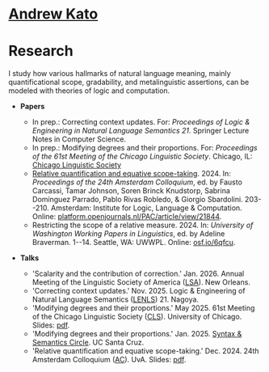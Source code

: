 # [Andrew Kato](https://andrewmkato.github.io)

# Research

I study how various hallmarks of natural language meaning, mainly quantificational scope, gradability, and metalinguistic assertions, can be modeled with theories of logic and computation. 

* **Papers**
  * In prep.: Correcting context updates. For: *Proceedings of Logic & Engineering in Natural Language Semantics 21*. Springer Lecture Notes in Computer Science.
  * In prep.: Modifying degrees and their proportions. For: *Proceedings of the 61st Meeting of the Chicago Linguistic Society*. Chicago, IL: [Chicago Linguistic Society](https://www.chicagolinguisticsociety.com)
  * [Relative quantification and equative scope-taking](/papers/Kato2024-AC24.pdf). 2024. In: *Proceedings of the 24th Amsterdam Colloquium*, ed. by Fausto Carcassi, Tamar Johnson, Soren Brinck Knudstorp, Sabrina Domínguez Parrado, Pablo Rivas Robledo, & Giorgio Sbardolini. 203--210. Amsterdam: Institute for Logic, Language & Computation. Online: [platform.openjournals.nl/PAC/article/view/21844](https://platform.openjournals.nl/PAC/article/view/21844).
  * Restricting the scope of a relative measure. 2024. In: *University of Washington Working Papers in Linguistics*, ed. by Adeline Braverman. 1--14. Seattle, WA: UWWPL. Online: [osf.io/6qfcu](https://osf.io/6qfcu).

* **Talks**
  * 'Scalarity and the contribution of correction.' Jan. 2026. Annual Meeting of the Linguistic Society of America ([LSA](https://www.lsadc.org/lsa-annual-meeting)). New Orleans.
  * 'Correcting context updates.' Nov. 2025. Logic & Engineering of Natural Language Semantics ([LENLS](https://lenls.github.io/lenls21/)) 21. Nagoya.
  * 'Modifying degrees and their proportions.' May 2025. 61st Meeting of the Chicago Linguistic Society ([CLS](https://www.chicagolinguisticsociety.com)). University of Chicago. Slides: [pdf](/papers/pres-Kato2025-CLS61.pdf).
  * 'Modifying degrees and their proportions.' Jan. 2025. [Syntax & Semantics Circle](https://babel.ucsc.edu/~s-circle/winter2025.html). UC Santa Cruz.
  * 'Relative quantification and equative scope-taking.' Dec. 2024. 24th Amsterdam Colloquium ([AC](https://events.illc.uva.nl/AC/AC2024/Conference/)). UvA. Slides: [pdf](/papers/pres-Kato2024-AC24.pdf).